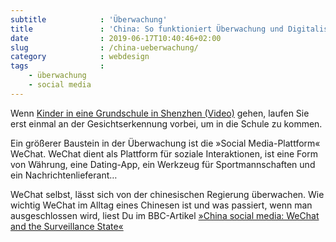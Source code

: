 ```yaml
---
subtitle            : 'Überwachung'
title               : 'China: So funktioniert Überwachung und Digitalisierung'
date                : 2019-06-17T10:40:46+02:00
slug                : /china-ueberwachung/
category            : webdesign
tags                :
    - überwachung
    - social media
---
```

Wenn [Kinder in eine Grundschule in Shenzhen (Video)](https://twitter.com/mbrennanchina/status/1139444859398320128) gehen, laufen Sie erst einmal an der Gesichtserkennung vorbei, um in die Schule zu kommen.

Ein größerer Baustein in der Überwachung ist die »Social Media-Plattform« WeChat. WeChat dient als Plattform für soziale Interaktionen, ist eine Form von Währung, eine Dating-App, ein Werkzeug für Sportmannschaften und ein Nachrichtenlieferant…

WeChat selbst, lässt sich von der chinesischen Regierung überwachen. Wie wichtig WeChat im Alltag eines Chinesen ist und was passiert, wenn man ausgeschlossen wird, liest Du im BBC-Artikel [»China social media: WeChat and the Surveillance State«](https://www.bbc.com/news/blogs-china-blog-48552907)
